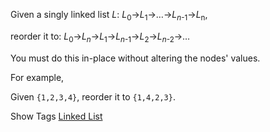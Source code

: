 Given a singly linked list _L_: _L_<sub>0</sub>→_L_<sub>1</sub>→…→_L_<sub><i>n</i>-1</sub>→_L_<sub>n</sub>,  
 reorder it to: _L_<sub>0</sub>→_L_<sub><i>n</i></sub>→_L_<sub>1</sub>→_L_<sub><i>n</i>-1</sub>→_L_<sub>2</sub>→_L_<sub><i>n</i>-2</sub>→…

You must do this in-place without altering the nodes' values.

For example,  
 Given `{1,2,3,4}`, reorder it to `{1,4,2,3}`.

Show Tags
 [Linked List](/tag/linked-list/)
